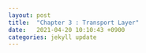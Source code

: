 ```yaml
---
layout: post
title:  "Chapter 3 : Transport Layer"
date:   2021-04-20 10:10:43 +0900
categories: jekyll update
---
```


